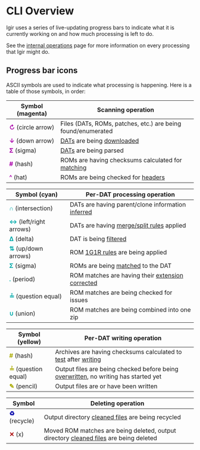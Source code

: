 # CLI Overview

Igir uses a series of live-updating progress bars to indicate what it is currently working on and how much processing is left to do.

<script src="https://asciinema.org/a/xE6kMquCPFYtpvhsiQfS0eS7c.js" id="asciicast-xE6kMquCPFYtpvhsiQfS0eS7c" async="true"></script>

See the [internal operations](advanced/internals.md#order-of-operations) page for more information on every processing that Igir might do.

## Progress bar icons

ASCII symbols are used to indicate what processing is happening. Here is a table of those symbols, in order:

| Symbol (magenta)                                           | Scanning operation                                                                        |
|------------------------------------------------------------|-------------------------------------------------------------------------------------------|
| <span style="color:#AA00AA"><b>↻</b></span> (circle arrow) | Files (DATs, ROMs, patches, etc.) are being found/enumerated                              |
| <span style="color:#AA00AA"><b>↓</b></span> (down arrow)   | [DATs](dats/introduction.md) are being [downloaded](dats/processing.md#scanning-for-dats) |
| <span style="color:#AA00AA"><b>Σ</b></span> (sigma)        | [DATs](dats/introduction.md) are being parsed                                             |
| <span style="color:#AA00AA"><b>#</b></span> (hash)         | ROMs are having checksums calculated for [matching](roms/matching.md)                     |
| <span style="color:#AA00AA"><b>^</b></span> (hat)          | ROMs are being checked for [headers](roms/headers.md)                                     |

| Symbol (cyan)                                                   | Per-DAT processing operation                                                                  |
|-----------------------------------------------------------------|-----------------------------------------------------------------------------------------------|
| <span style="color:#00AAAA"><b>∩</b></span> (intersection)      | DATs are having parent/clone information [inferred](dats/processing.md#parentclone-inference) |
| <span style="color:#00AAAA"><b>↔</b></span> (left/right arrows) | DATs are having [merge/split rules](usage/arcade.md#rom-set-merge-types) applied              |
| <span style="color:#00AAAA"><b>∆</b></span> (delta)             | DAT is being [filtered](roms/filtering-preferences.md#filters)                                |
| <span style="color:#00AAAA"><b>⇅</b></span> (up/down arrows)    | ROM [1G1R rules](roms/filtering-preferences.md#preferences-for-1g1r) are being applied        |
| <span style="color:#00AAAA"><b>Σ</b></span> (sigma)             | ROMs are being [matched](roms/matching.md) to the DAT                                         |
| <span style="color:#00AAAA"><b>.</b></span> (period)            | ROM matches are having their [extension corrected](output/options.md#fixing-rom-extensions)   |
| <span style="color:#00AAAA"><b>≟</b></span> (question equal)    | ROM matches are being checked for issues                                                      |
| <span style="color:#00AAAA"><b>∪</b></span> (union)             | ROM matches are being combined into one zip                                                   |

| Symbol (yellow)                                              | Per-DAT writing operation                                                                                                  |
|--------------------------------------------------------------|----------------------------------------------------------------------------------------------------------------------------|
| <span style="color:#AAAA00"><b>#</b></span> (hash)           | Archives are having checksums calculated to [test](commands.md#test) after [writing](commands.md#rom-writing)              |
| <span style="color:#AAAA00"><b>≟</b></span> (question equal) | Output files are being checked before being [overwritten](output/options.md#overwriting-files), no writing has started yet |
| <span style="color:#AAAA00"><b>✎</b></span> (pencil)         | Output files are or have been written                                                                                      |

| Symbol                                                | Deleting operation                                                                                          |
|-------------------------------------------------------|-------------------------------------------------------------------------------------------------------------|
| <span style="color:#0000AA"><b>♻</b></span> (recycle) | Output directory [cleaned files](output/cleaning.md) are being recycled                                     |
| <span style="color:#AA0000"><b>✕</b></span> (x)       | Moved ROM matches are being deleted, output directory [cleaned files](output/cleaning.md) are being deleted |
